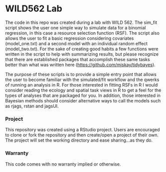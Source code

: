 # WILD562 Lab

The code in this repo was created during a lab with WILD 562. The sim_fit script shows the user one simple way to simulate data for a binomial regression, in this case a resource selection function (RSF). The script also allows the user to fit a basic regression considering covariates (model_one.txt) and a second model with an individual random effect (model_two.txt). For the sake of creating good habits a few functions were written in the script to help with summarizing results, but please recognize that there are established packages that accomplish these same tasks better than what was written here (https://github.com/mjskay/tidybayes). 

The purpose of these scripts is to provide a simple entry point that allows the user to become familiar with the simulated/fit workflow and the qwerks of running an analysis in R. For those interested in fitting RSFs in R I would consider reading the ecology and spatial task views in R to get a feel for the types of analyses that are packaged for you. In addition, those interested in Bayesian methods should consider alternative ways to call the models such as rjags, rstan and jagsUI.

### Project

This repository was created using a RStudio project. Users are encouraged to clone or fork the repository and then create/open a project of their own. The project will set the working directory and ease sharing...as they do.

### Warranty
This code comes with no warranty implied or otherwise.
